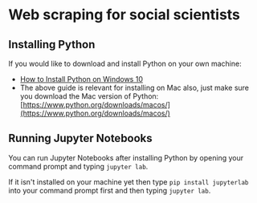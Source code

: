 # Web scraping for social scientists

## Installing Python

If you would like to download and install Python on your own machine:
* [How to Install Python on Windows 10](https://www.digitalocean.com/community/tutorials/install-python-windows-10)
* The above guide is relevant for installing on Mac also, just make sure you download the Mac version of Python: [https://www.python.org/downloads/macos/](https://www.python.org/downloads/macos/)

## Running Jupyter Notebooks

You can run Jupyter Notebooks after installing Python by opening your command prompt and typing `jupyter lab`.

If it isn't installed on your machine yet then type `pip install jupyterlab` into your command prompt first and then typing `jupyter lab`.
